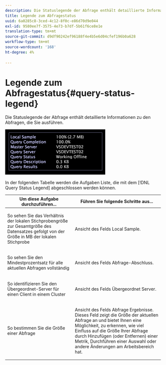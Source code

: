 ```yaml
---
description: Die Statuslegende der Abfrage enthält detaillierte Informationen zu den Abfragen, die Sie ausführen.
title: Legende zum Abfragestatus
uuid: 6a0285c8-3ced-4c12-8f0c-e86d70d9e044
exl-id: 9580ee7f-3575-4e73-b7df-5b61f6ce8e1e
translation-type: tm+mt
source-git-commit: d9df90242ef96188f4e4b5e6d04cfef196b0a628
workflow-type: tm+mt
source-wordcount: '168'
ht-degree: 4%

---
```


# Legende zum Abfragestatus{#query-status-legend}

Die Statuslegende der Abfrage enthält detaillierte Informationen zu den Abfragen, die Sie ausführen.

![](assets/vis_StatusLegend.png)

In der folgenden Tabelle werden die Aufgaben Liste, die mit dem [!DNL Query Status Legend] abgeschlossen werden können.

<table id="table_BD9330D4B3014A84B24EF0E71872F627"> 
 <thead> 
  <tr> 
   <th colname="col1" class="entry"> Um diese Aufgabe durchzuführen... </th> 
   <th colname="col2" class="entry"> Führen Sie folgende Schritte aus... </th> 
  </tr> 
 </thead>
 <tbody> 
  <tr> 
   <td colname="col1"> <p>So sehen Sie das Verhältnis der lokalen Stichprobengröße zur Gesamtgröße des Datensatzes gefolgt von der Größe in MB der lokalen Stichprobe </p> </td> 
   <td colname="col2"> <p>Ansicht des Felds <span class="wintitle"> Local Sample</span>. </p> </td> 
  </tr> 
  <tr> 
   <td colname="col1"> <p>So sehen Sie den Mindestprozentsatz für alle aktuellen Abfragen vollständig </p> </td> 
   <td colname="col2"> <p>Ansicht des Felds <span class="wintitle"> Abfrage-Abschluss</span>. </p> </td> 
  </tr> 
  <tr> 
   <td colname="col1"> <p>So identifizieren Sie den Übergeordnet-Server für einen Client in einem Cluster </p> </td> 
   <td colname="col2"> <p>Ansicht des Felds <span class="wintitle"> Übergeordnet Server</span>. </p> </td> 
  </tr> 
  <tr> 
   <td colname="col1"> <p>So bestimmen Sie die Größe einer Abfrage </p> </td> 
   <td colname="col2"> <p>Ansicht des Felds <span class="wintitle"> Abfrage Ergebnisse</span>. Dieses Feld zeigt die Größe der aktuellen Abfrage an und bietet Ihnen eine Möglichkeit, zu erkennen, wie viel Einfluss auf die Größe Ihrer Abfrage durch Hinzufügen (oder Entfernen) einer Metrik, Durchführen einer Auswahl oder andere Änderungen am Arbeitsbereich hat. </p> </td> 
  </tr> 
 </tbody> 
</table>
